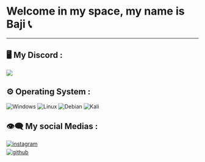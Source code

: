 <h1>Welcome in my space, my name is Baji 📞</h1>

---
## 🖥️ My Discord :
<a href="https://discord.com/users/961254291375542282">
<img src="https://lanyard-profile-readme.vercel.app/api/961254291375542282?hideTimestamp=true%animated=:bool%idleMessage=Searching%20in%20Database%20🔍..." align="center" />
</a>

## ⚙️ Operating System :
![Windows](https://img.shields.io/badge/Windows-0078D6?style=for-the-badge&logo=windows&logoColor=white)
![Linux](https://img.shields.io/badge/Linux-FCC624?style=for-the-badge&logo=linux&logoColor=black)
![Debian](https://img.shields.io/badge/Debian-A81D33?style=for-the-badge&logo=debian&logoColor=white)
![Kali](https://img.shields.io/badge/Kali-268BEE?style=for-the-badge&logo=kalilinux&logoColor=white)

## 👁‍🗨 My social Medias :
<div align="left">
<a href="https://instagram.com/menacezachx" target="_blank">
<img src=https://img.shields.io/badge/instagram-%23000000.svg?&style=for-the-badge&logo=instagram&logoColor=white alt=instagram style="margin-bottom: 5px;" />
<br/>
<a href="https://github.com/BajiKx" target="_blank">
<img src=https://img.shields.io/badge/github-%23000000.svg?&style=for-the-badge&logo=github&logoColor=white alt=github style="margin-bottom: 5px;" />
</a>  
</div> 
